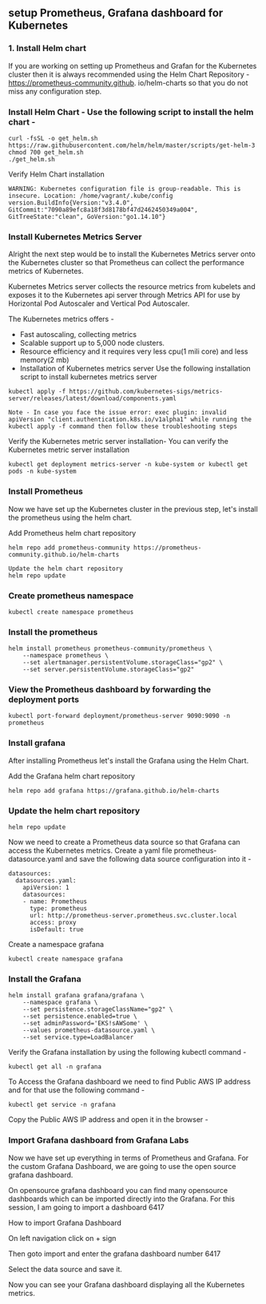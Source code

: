 ## setup Prometheus, Grafana dashboard for Kubernetes

### 1. Install Helm chart

If you are working on setting up Prometheus and Grafan for the Kubernetes cluster then it is always recommended using the Helm Chart Repository - https://prometheus-community.github. io/helm-charts so that you do not miss any configuration step.

### Install Helm Chart - Use the following script to install the helm chart -

```
curl -fsSL -o get_helm.sh https://raw.githubusercontent.com/helm/helm/master/scripts/get-helm-3
chmod 700 get_helm.sh
./get_helm.sh
```
Verify Helm Chart installation
```
WARNING: Kubernetes configuration file is group-readable. This is insecure. Location: /home/vagrant/.kube/config
version.BuildInfo{Version:"v3.4.0", GitCommit:"7090a89efc8a18f3d8178bf47d2462450349a004", GitTreeState:"clean", GoVersion:"go1.14.10"}
```

### Install Kubernetes Metrics Server
Alright the next step would be to install the Kubernetes Metrics server onto the Kubernetes cluster so that Prometheus can collect the performance metrics of Kubernetes.

Kubernetes Metrics server collects the resource metrics from kubelets and exposes it to the Kubernetes api server through Metrics API for use by Horizontal Pod Autoscaler and Vertical Pod Autoscaler.

The Kubernetes metrics offers -

* Fast autoscaling, collecting metrics
* Scalable support up to 5,000 node clusters.
* Resource efficiency and it requires very less cpu(1 mili core) and less memory(2 mb)
* Installation of Kubernetes metrics server
 Use the following installation script to install kubernetes metrics server
```
kubectl apply -f https://github.com/kubernetes-sigs/metrics-server/releases/latest/download/components.yaml
```

```
Note - In case you face the issue error: exec plugin: invalid apiVersion "client.authentication.k8s.io/v1alpha1" while running the kubectl apply -f command then follow these troubleshooting steps
```


Verify the Kubernetes metric server installation- You can verify the Kubernetes metric server installation 
```
kubectl get deployment metrics-server -n kube-system or kubectl get pods -n kube-system
```

### Install Prometheus
Now we have set up the Kubernetes cluster in the previous step, let's install the prometheus using the helm chart.

Add Prometheus helm chart repository
```
helm repo add prometheus-community https://prometheus-community.github.io/helm-charts 

Update the helm chart repository
helm repo update
```


### Create prometheus namespace
```
kubectl create namespace prometheus
```

### Install the prometheus
```
helm install prometheus prometheus-community/prometheus \
    --namespace prometheus \
    --set alertmanager.persistentVolume.storageClass="gp2" \
    --set server.persistentVolume.storageClass="gp2"
```

### View the Prometheus dashboard by forwarding the deployment ports
```
kubectl port-forward deployment/prometheus-server 9090:9090 -n prometheus
```

### Install grafana
After installing Prometheus let's install the Grafana using the Helm Chart.

Add the Grafana helm chart repository
```
helm repo add grafana https://grafana.github.io/helm-charts
```

### Update the helm chart repository
```
helm repo update
```

Now we need to create a Prometheus data source so that Grafana can access the Kubernetes metrics. Create a yaml file prometheus-datasource.yaml and save the following data source configuration into it -

```
datasources:
  datasources.yaml:
    apiVersion: 1
    datasources:
    - name: Prometheus
      type: prometheus
      url: http://prometheus-server.prometheus.svc.cluster.local
      access: proxy
      isDefault: true
```
Create a namespace grafana
```
kubectl create namespace grafana
```
### Install the Grafana
```
helm install grafana grafana/grafana \
    --namespace grafana \
    --set persistence.storageClassName="gp2" \
    --set persistence.enabled=true \
    --set adminPassword='EKS!sAWSome' \
    --values prometheus-datasource.yaml \
    --set service.type=LoadBalancer
```

Verify the Grafana installation by using the following kubectl command -
```
kubectl get all -n grafana
```



To Access the Grafana dashboard we need to find Public AWS IP address and for that use the following command -
```
kubectl get service -n grafana
```

Copy the Public AWS IP address and open it in the browser -


### Import Grafana dashboard from Grafana Labs
Now we have set up everything in terms of Prometheus and Grafana. For the custom Grafana Dashboard, we are going to use the open source grafana dashboard.

On opensource grafana dashboard you can find many opensource dashboards which can be imported directly into the Grafana. For this session, I am going to import a dashboard 6417

How to import Grafana Dashboard

On left navigation click on + sign


Then goto import and enter the grafana dashboard number 6417


Select the data source and save it.


Now you can see your Grafana dashboard displaying all the Kubernetes metrics.
